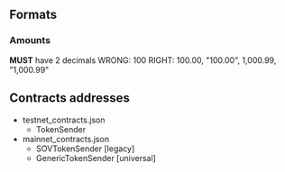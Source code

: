 ## Formats
### Amounts
**MUST** have 2 decimals 
WRONG: 100
RIGHT: 100.00, "100.00", 1,000.99, "1,000.99"  

## Contracts addresses  
- testnet_contracts.json
  - TokenSender
- mainnet_contracts.json
  - SOVTokenSender [legacy]
  - GenericTokenSender [universal]
